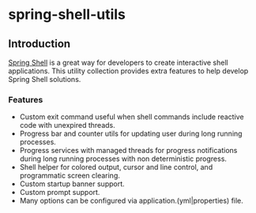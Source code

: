 # spring-shell-utils

## Introduction
[Spring Shell](https://spring.io/projects/spring-shell) is a great way for developers to create interactive shell applications. This utility collection provides extra features to help develop Spring Shell solutions.

### Features
- Custom exit command useful when shell commands include reactive code with unexpired threads.
- Progress bar and counter utils for updating user during long running processes.
- Progress services with managed threads for progress notifications during long running processes with non deterministic progress.
- Shell helper for colored output, cursor and line control, and programmatic screen clearing.
- Custom startup banner support.
- Custom prompt support.
- Many options can be configured via application.(yml|properties) file.
